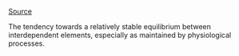 [Source](https://en.wikipedia.org/wiki/Homeostasis)

The tendency towards a relatively stable equilibrium between interdependent elements, especially as maintained by physiological processes.